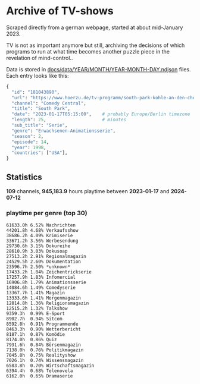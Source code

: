 # Archive of TV-shows

Scraped directly from a german webpage, started at about mid-January 2023.

TV is not as important anymore but still, archiving the decisions of which programs to run at what time
becomes another puzzle piece in the revelation of mind-control.. 

Data is stored in [docs/data/YEAR/MONTH/YEAR-MONTH-DAY.ndjson](docs/data/) files. 
Each entry looks like this:

```python
{
  "id": "181043890", 
  "url": "https://www.hoerzu.de/tv-programm/south-park-kohle-an-den-chefkoch/bid_181043890/", 
  "channel": "Comedy Central", 
  "title": "South Park", 
  "date": "2023-01-17T05:15:00",    # probably Europe/Berlin timezone 
  "length": 25,                     # minutes 
  "sub_title": "Serie", 
  "genre": "Erwachsenen-Animationsserie", 
  "season": 2, 
  "episode": 14, 
  "year": 1998, 
  "countries": ["USA"],
}
```

## Statistics

**109** channels, **945,183.9** hours playtime between **2023-01-17** and **2024-07-12**


### playtime per genre (top 30)

    61633.0h 6.52% Nachrichten
    44201.8h 4.68% Verkaufsshow
    38686.2h 4.09% Krimiserie
    33671.2h 3.56% Werbesendung
    29730.6h 3.15% Dokureihe
    28610.9h 3.03% Dokusoap
    27513.2h 2.91% Regionalmagazin
    24529.5h 2.60% Dokumentation
    23596.7h 2.50% *unknown*
    17433.2h 1.84% Zeichentrickserie
    17257.9h 1.83% Infomercial
    16906.8h 1.79% Animationsserie
    14084.6h 1.49% Comedyserie
    13367.7h 1.41% Magazin
    13333.6h 1.41% Morgenmagazin
    12814.8h 1.36% Religionsmagazin
    12515.2h 1.32% Talkshow
    9359.3h  0.99% E-Sport
    8902.7h  0.94% Sitcom
    8592.8h  0.91% Programmende
    8463.3h  0.90% Wetterbericht
    8187.1h  0.87% Komödie
    8174.0h  0.86% Quiz
    7931.6h  0.84% Börsenmagazin
    7138.0h  0.76% Politikmagazin
    7045.8h  0.75% Realityshow
    7026.1h  0.74% Wissensmagazin
    6583.8h  0.70% Wirtschaftsmagazin
    6394.4h  0.68% Telenovela
    6162.0h  0.65% Dramaserie
